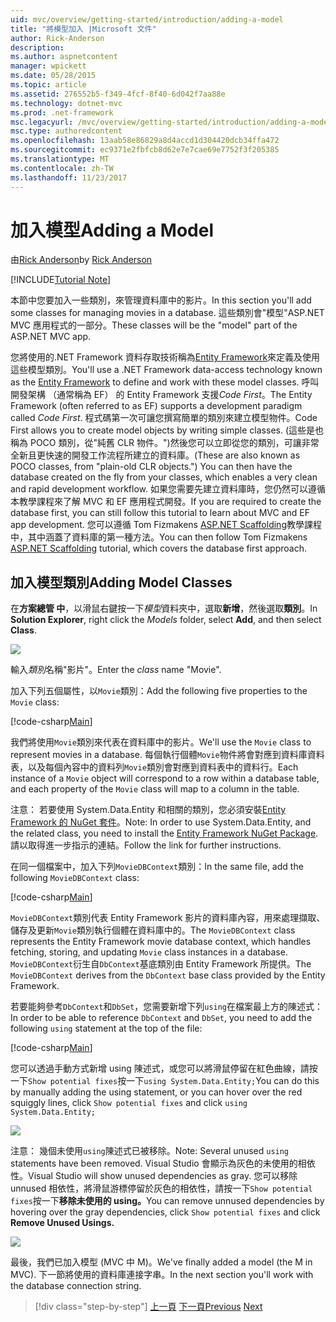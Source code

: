 ```yaml
---
uid: mvc/overview/getting-started/introduction/adding-a-model
title: "將模型加入 |Microsoft 文件"
author: Rick-Anderson
description: 
ms.author: aspnetcontent
manager: wpickett
ms.date: 05/28/2015
ms.topic: article
ms.assetid: 276552b5-f349-4fcf-8f40-6d042f7aa88e
ms.technology: dotnet-mvc
ms.prod: .net-framework
msc.legacyurl: /mvc/overview/getting-started/introduction/adding-a-model
msc.type: authoredcontent
ms.openlocfilehash: 13aab58e86829a8d4accd1d304420dcb34ffa472
ms.sourcegitcommit: ec9371e2fbfcb8d62e7e7cae69e7752f3f205385
ms.translationtype: MT
ms.contentlocale: zh-TW
ms.lasthandoff: 11/23/2017
---
```

<a name="adding-a-model"></a><span data-ttu-id="cffc4-102">加入模型</span><span class="sxs-lookup"><span data-stu-id="cffc4-102">Adding a Model</span></span>
====================
<span data-ttu-id="cffc4-103">由[Rick Anderson](https://github.com/Rick-Anderson)</span><span class="sxs-lookup"><span data-stu-id="cffc4-103">by [Rick Anderson](https://github.com/Rick-Anderson)</span></span>

[!INCLUDE[Tutorial Note](sample/code-location.md)]

<span data-ttu-id="cffc4-104">本節中您要加入一些類別，來管理資料庫中的影片。</span><span class="sxs-lookup"><span data-stu-id="cffc4-104">In this section you'll add some classes for managing movies in a database.</span></span> <span data-ttu-id="cffc4-105">這些類別會&quot;模型&quot;ASP.NET MVC 應用程式的一部分。</span><span class="sxs-lookup"><span data-stu-id="cffc4-105">These classes will be the &quot;model&quot; part of the ASP.NET MVC app.</span></span>

<span data-ttu-id="cffc4-106">您將使用的.NET Framework 資料存取技術稱為[Entity Framework](https://docs.microsoft.com/ef/)來定義及使用這些模型類別。</span><span class="sxs-lookup"><span data-stu-id="cffc4-106">You'll use a .NET Framework data-access technology known as the [Entity Framework](https://docs.microsoft.com/ef/) to define and work with these model classes.</span></span> <span data-ttu-id="cffc4-107">呼叫開發架構 （通常稱為 EF） 的 Entity Framework 支援*Code First*。</span><span class="sxs-lookup"><span data-stu-id="cffc4-107">The Entity Framework (often referred to as EF) supports a development paradigm called *Code First*.</span></span> <span data-ttu-id="cffc4-108">程式碼第一次可讓您撰寫簡單的類別來建立模型物件。</span><span class="sxs-lookup"><span data-stu-id="cffc4-108">Code First allows you to create model objects by writing simple classes.</span></span> <span data-ttu-id="cffc4-109">(這些是也稱為 POCO 類別，從&quot;純舊 CLR 物件。&quot;)然後您可以立即從您的類別，可讓非常全新且更快速的開發工作流程所建立的資料庫。</span><span class="sxs-lookup"><span data-stu-id="cffc4-109">(These are also known as POCO classes, from &quot;plain-old CLR objects.&quot;) You can then have the database created on the fly from your classes, which enables a very clean and rapid development workflow.</span></span> <span data-ttu-id="cffc4-110">如果您需要先建立資料庫時，您仍然可以遵循本教學課程來了解 MVC 和 EF 應用程式開發。</span><span class="sxs-lookup"><span data-stu-id="cffc4-110">If you are required to create the database first, you can still follow this tutorial to learn about MVC and EF app development.</span></span> <span data-ttu-id="cffc4-111">您可以遵循 Tom Fizmakens [ASP.NET Scaffolding](xref:visual-studio/overview/2013/aspnet-scaffolding-overview)教學課程中，其中涵蓋了資料庫的第一種方法。</span><span class="sxs-lookup"><span data-stu-id="cffc4-111">You can then follow Tom Fizmakens [ASP.NET Scaffolding](xref:visual-studio/overview/2013/aspnet-scaffolding-overview) tutorial, which covers the database first approach.</span></span>

## <a name="adding-model-classes"></a><span data-ttu-id="cffc4-112">加入模型類別</span><span class="sxs-lookup"><span data-stu-id="cffc4-112">Adding Model Classes</span></span>

<span data-ttu-id="cffc4-113">在**方案總管 中**，以滑鼠右鍵按一下*模型*資料夾中，選取**新增**，然後選取**類別**。</span><span class="sxs-lookup"><span data-stu-id="cffc4-113">In **Solution Explorer**, right click the *Models* folder, select **Add**, and then select **Class**.</span></span>

![](adding-a-model/_static/image1.png)

<span data-ttu-id="cffc4-114">輸入*類別*名稱&quot;影片&quot;。</span><span class="sxs-lookup"><span data-stu-id="cffc4-114">Enter the *class* name &quot;Movie&quot;.</span></span>

<span data-ttu-id="cffc4-115">加入下列五個屬性，以`Movie`類別：</span><span class="sxs-lookup"><span data-stu-id="cffc4-115">Add the following five properties to the `Movie` class:</span></span>

[!code-csharp[Main](adding-a-model/samples/sample1.cs)]

<span data-ttu-id="cffc4-116">我們將使用`Movie`類別來代表在資料庫中的影片。</span><span class="sxs-lookup"><span data-stu-id="cffc4-116">We'll use the `Movie` class to represent movies in a database.</span></span> <span data-ttu-id="cffc4-117">每個執行個體`Movie`物件將會對應到資料庫資料表，以及每個內容中的資料列`Movie`類別會對應到資料表中的資料行。</span><span class="sxs-lookup"><span data-stu-id="cffc4-117">Each instance of a `Movie` object will correspond to a row within a database table, and each property of the `Movie` class will map to a column in the table.</span></span>

<span data-ttu-id="cffc4-118">注意： 若要使用 System.Data.Entity 和相關的類別，您必須安裝[Entity Framework 的 NuGet 套件](https://www.nuget.org/packages/EntityFramework/)。</span><span class="sxs-lookup"><span data-stu-id="cffc4-118">Note: In order to use System.Data.Entity, and the related class, you need to install the [Entity Framework NuGet Package](https://www.nuget.org/packages/EntityFramework/).</span></span> <span data-ttu-id="cffc4-119">請以取得進一步指示的連結。</span><span class="sxs-lookup"><span data-stu-id="cffc4-119">Follow the link for further instructions.</span></span>

<span data-ttu-id="cffc4-120">在同一個檔案中，加入下列`MovieDBContext`類別：</span><span class="sxs-lookup"><span data-stu-id="cffc4-120">In the same file, add the following `MovieDBContext` class:</span></span>

[!code-csharp[Main](adding-a-model/samples/sample2.cs?highlight=2,15-18)]

<span data-ttu-id="cffc4-121">`MovieDBContext`類別代表 Entity Framework 影片的資料庫內容，用來處理擷取、 儲存及更新`Movie`類別執行個體在資料庫中的。</span><span class="sxs-lookup"><span data-stu-id="cffc4-121">The `MovieDBContext` class represents the Entity Framework movie database context, which handles fetching, storing, and updating `Movie` class instances in a database.</span></span> <span data-ttu-id="cffc4-122">`MovieDBContext`衍生自`DbContext`基底類別由 Entity Framework 所提供。</span><span class="sxs-lookup"><span data-stu-id="cffc4-122">The `MovieDBContext` derives from the `DbContext` base class provided by the Entity Framework.</span></span>

<span data-ttu-id="cffc4-123">若要能夠參考`DbContext`和`DbSet`，您需要新增下列`using`在檔案最上方的陳述式：</span><span class="sxs-lookup"><span data-stu-id="cffc4-123">In order to be able to reference `DbContext` and `DbSet`, you need to add the following `using` statement at the top of the file:</span></span>

[!code-csharp[Main](adding-a-model/samples/sample3.cs)]

<span data-ttu-id="cffc4-124">您可以透過手動方式新增 using 陳述式，或您可以將滑鼠停留在紅色曲線，請按一下`Show potential fixes`按一下`using System.Data.Entity;`</span><span class="sxs-lookup"><span data-stu-id="cffc4-124">You can do this by manually adding the using statement, or you can hover over the red squiggly lines, click `Show potential fixes` and click `using System.Data.Entity;`</span></span>

![](adding-a-model/_static/image2.png)

<span data-ttu-id="cffc4-125">注意： 幾個未使用`using`陳述式已被移除。</span><span class="sxs-lookup"><span data-stu-id="cffc4-125">Note: Several unused `using` statements have been removed.</span></span> <span data-ttu-id="cffc4-126">Visual Studio 會顯示為灰色的未使用的相依性。</span><span class="sxs-lookup"><span data-stu-id="cffc4-126">Visual Studio will show unused dependencies as gray.</span></span> <span data-ttu-id="cffc4-127">您可以移除 unnused 相依性，將滑鼠游標停留於灰色的相依性，請按一下`Show potential fixes`按一下**移除未使用的 using。**</span><span class="sxs-lookup"><span data-stu-id="cffc4-127">You can remove unnused dependencies by hovering over the gray dependencies, click `Show potential fixes` and click **Remove Unused Usings.**</span></span>

![](adding-a-model/_static/image3.png)

<span data-ttu-id="cffc4-128">最後，我們已加入模型 (MVC 中 M)。</span><span class="sxs-lookup"><span data-stu-id="cffc4-128">We've finally added a model (the M in MVC).</span></span> <span data-ttu-id="cffc4-129">下一節將使用的資料庫連接字串。</span><span class="sxs-lookup"><span data-stu-id="cffc4-129">In the next section you'll work with the database connection string.</span></span>

>[!div class="step-by-step"]
<span data-ttu-id="cffc4-130">[上一頁](adding-a-view.md)
[下一頁](creating-a-connection-string.md)</span><span class="sxs-lookup"><span data-stu-id="cffc4-130">[Previous](adding-a-view.md)
[Next](creating-a-connection-string.md)</span></span>
